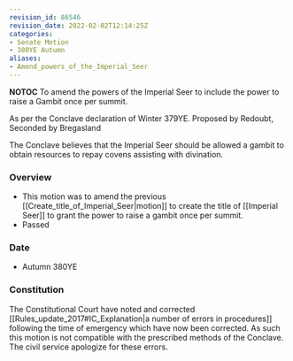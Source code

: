 ```yaml
---
revision_id: 86546
revision_date: 2022-02-02T12:14:25Z
categories:
- Senate Motion
- 380YE Autumn
aliases:
- Amend_powers_of_the_Imperial_Seer
---
```



__NOTOC__
To amend the powers of the Imperial Seer to include the power to raise a Gambit once per summit.

As per the Conclave declaration of Winter 379YE.
Proposed by Redoubt, Seconded by Bregasland

The Conclave believes that the Imperial Seer should be allowed a gambit to obtain resources to repay covens assisting with divination. 

### Overview
* This motion was to amend the previous [[Create_title_of_Imperial_Seer|motion]] to create the title of [[Imperial Seer]] to grant the power to raise a gambit once per summit.
* Passed

### Date
* Autumn 380YE

### Constitution
The Constitutional Court have noted and corrected [[Rules_update_2017#IC_Explanation|a number of errors in procedures]] following the time of emergency which have now been corrected. As such this motion is not compatible with the prescribed methods of the Conclave. The civil service apologize for these errors.